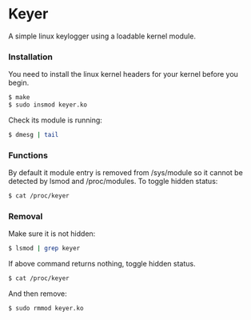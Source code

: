 # Keyer
A simple linux keylogger using a loadable kernel module.
### Installation
You need to install the linux kernel headers for your kernel before you begin.
```sh
$ make
$ sudo insmod keyer.ko
```
Check its module is running:
```sh
$ dmesg | tail 
```
### Functions
By default it module entry is removed from /sys/module so it cannot be detected by lsmod and /proc/modules.
To toggle hidden status:
```sh
$ cat /proc/keyer
```

### Removal
Make sure it is not hidden:
```sh
$ lsmod | grep keyer
```
If above command returns nothing, toggle hidden status.
```sh
$ cat /proc/keyer
```
And then remove:
```sh
$ sudo rmmod keyer.ko
```
